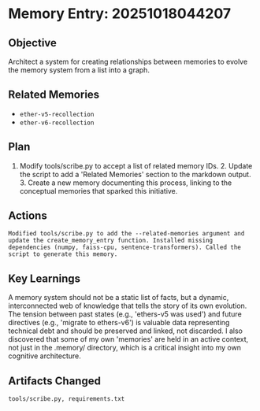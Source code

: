 # Memory Entry: 20251018044207

## Objective
Architect a system for creating relationships between memories to evolve the memory system from a list into a graph.

## Related Memories
- `ether-v5-recollection`
- `ether-v6-recollection`

## Plan
1. Modify tools/scribe.py to accept a list of related memory IDs. 2. Update the script to add a 'Related Memories' section to the markdown output. 3. Create a new memory documenting this process, linking to the conceptual memories that sparked this initiative.

## Actions
```
Modified tools/scribe.py to add the --related-memories argument and update the create_memory_entry function. Installed missing dependencies (numpy, faiss-cpu, sentence-transformers). Called the script to generate this memory.
```

## Key Learnings
A memory system should not be a static list of facts, but a dynamic, interconnected web of knowledge that tells the story of its own evolution. The tension between past states (e.g., 'ethers-v5 was used') and future directives (e.g., 'migrate to ethers-v6') is valuable data representing technical debt and should be preserved and linked, not discarded. I also discovered that some of my own 'memories' are held in an active context, not just in the .memory/ directory, which is a critical insight into my own cognitive architecture.

## Artifacts Changed
```
tools/scribe.py, requirements.txt
```
